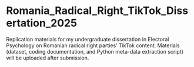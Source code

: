 # Romania_Radical_Right_TikTok_Dissertation_2025
Replication materials for my undergraduate dissertation in Electoral Psychology on Romanian radical right parties’ TikTok content.
Materials (dataset, coding documentation, and Python meta-data extraction script) will be uploaded after submission.
